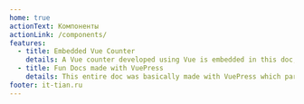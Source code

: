 ```yaml
---
home: true
actionText: Компоненты
actionLink: /components/
features:
  - title: Embedded Vue Counter
    details: A Vue counter developed using Vue is embedded in this doc, now that's the power of VuePress!
  - title: Fun Docs made with VuePress
    details: This entire doc was basically made with VuePress which parsed markdown files and corresponding assets using webpack.
footer: it-tian.ru
---
```

